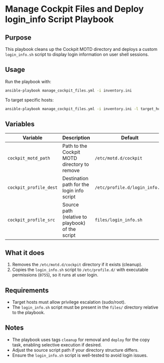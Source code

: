# Manage Cockpit Files and Deploy login\_info Script Playbook

## Purpose

This playbook cleans up the Cockpit MOTD directory and deploys a custom `login_info.sh` script to display login information on user shell sessions.

## Usage

Run the playbook with:

```bash
ansible-playbook manage_cockpit_files.yml -i inventory.ini
```

To target specific hosts:

```bash
ansible-playbook manage_cockpit_files.yml -i inventory.ini -l target_hostname
```

## Variables

| Variable               | Description                                      | Default                        |
| ---------------------- | ------------------------------------------------ | ------------------------------ |
| `cockpit_motd_path`    | Path to the Cockpit MOTD directory to remove     | `/etc/motd.d/cockpit`          |
| `cockpit_profile_dest` | Destination path for the login info script       | `/etc/profile.d/login_info.sh` |
| `cockpit_profile_src`  | Source path (relative to playbook) of the script | `files/login_info.sh`          |

## What it does

1. Removes the `/etc/motd.d/cockpit` directory if it exists (cleanup).
2. Copies the `login_info.sh` script to `/etc/profile.d/` with executable permissions (`0755`), so it runs at user login.

## Requirements

* Target hosts must allow privilege escalation (sudo/root).
* The `login_info.sh` script must be present in the `files/` directory relative to the playbook.

## Notes

* The playbook uses tags `cleanup` for removal and `deploy` for the copy task, enabling selective execution if desired.
* Adjust the source script path if your directory structure differs.
* Ensure the `login_info.sh` script is well-tested to avoid login issues.
